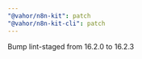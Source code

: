 ```yaml
---
"@vahor/n8n-kit": patch
"@vahor/n8n-kit-cli": patch
---
```


Bump lint-staged from 16.2.0 to 16.2.3
